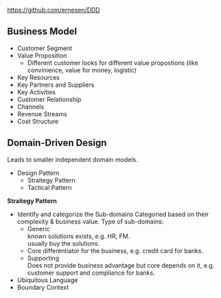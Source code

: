 https://github.com/ernesen/DDD  

## Business Model
- Customer Segment
- Value Proposition
  - Different customer looks for different value propostions (like convinience, value for money, logistic)
- Key Resources
- Key Partners and Suppliers
- Key Activities
- Customer Relationship
- Channels
- Revenue Streams
- Cost Structure

## Domain-Driven Design
Leads to smaller independent domain models.  
- Design Pattern
  - Straitegy Pattern
  - Tactical Pattern

**Straitegy Pattern**  
- Identify and categorize the Sub-domains
  Categoried based on their complexity & business value. Type of sub-domains:  
  - Generic  
    known solutions exists, e.g. HR, FM.  
    usually buy the solutions.
  - Core
    differentiator for the business, e.g. credit card for banks.  
  - Supporting  
    Does not provide business advantage but core depends on it, e.g. customer support and compliance for banks.
- Ubiquitous Language
- Boundary Context
